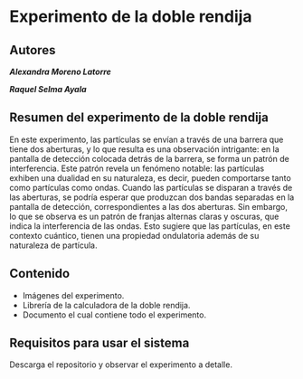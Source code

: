 # Experimento de la doble rendija

## Autores

***Alexandra Moreno Latorre***

***Raquel Selma Ayala***

## Resumen del experimento de la doble rendija
 En este experimento, las partículas se envían a través de una barrera que tiene dos aberturas, y lo que resulta es una observación intrigante: en la pantalla de detección colocada detrás de la barrera, se forma un patrón de interferencia. Este patrón revela un fenómeno notable: las partículas exhiben una dualidad en su naturaleza, es decir, pueden comportarse tanto como partículas como ondas.
 Cuando las partículas se disparan a través de las aberturas, se podría esperar que produzcan dos bandas separadas en la pantalla de detección, correspondientes a las dos aberturas. Sin embargo, lo que se observa es un patrón de franjas alternas claras y oscuras, que indica la interferencia de las ondas. Esto sugiere que las partículas, en este contexto cuántico, tienen una propiedad ondulatoria además de su naturaleza de partícula.


## Contenido

- Imágenes del experimento.
- Librería de la calculadora de la doble rendija.
- Documento el cual contiene todo el experimento.

## Requisitos para usar el sistema
Descarga el repositorio y observar el experimento a detalle.
